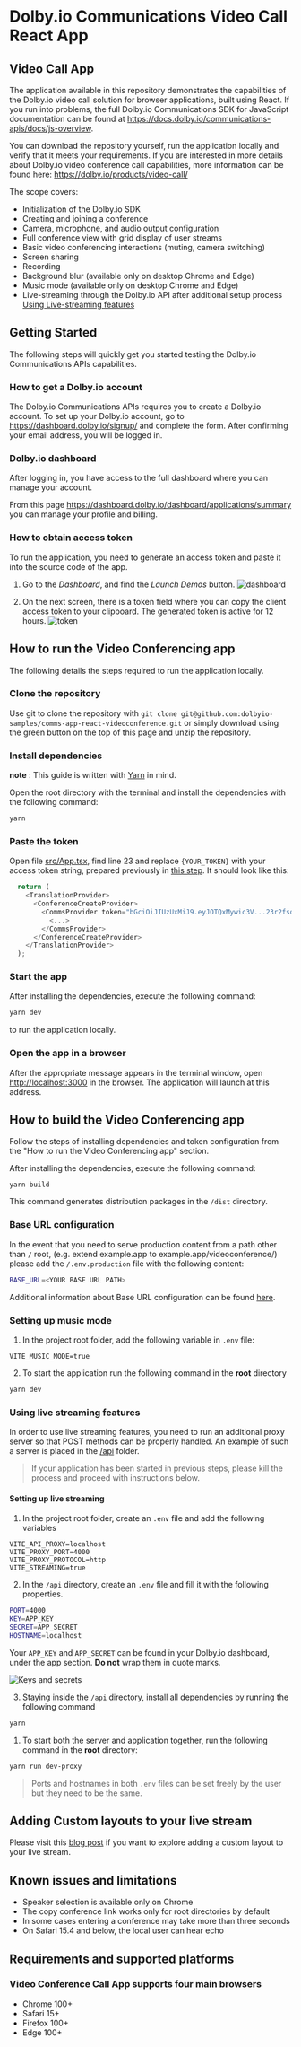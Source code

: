 # Dolby.io Communications Video Call React App

## Video Call App

The application available in this repository demonstrates the capabilities of the Dolby.io video call solution for browser applications, built using React. If you run into problems, the full Dolby.io Communications SDK for JavaScript documentation can be found at <https://docs.dolby.io/communications-apis/docs/js-overview>.

You can download the repository yourself, run the application locally and verify that it meets your requirements. If you are interested in more details about Dolby.io video conference call capabilities, more information can be found here:
<https://dolby.io/products/video-call/>

The scope covers:

- Initialization of the Dolby.io SDK
- Creating and joining a conference
- Camera, microphone, and audio output configuration
- Full conference view with grid display of user streams
- Basic video conferencing interactions (muting, camera switching)
- Screen sharing
- Recording
- Background blur (available only on desktop Chrome and Edge)
- Music mode (available only on desktop Chrome and Edge)
- Live-streaming through the Dolby.io API after additional setup process [Using Live-streaming features](#using-live-streaming-features)

## Getting Started

The following steps will quickly get you started testing the Dolby.io Communications APIs capabilities.

### How to get a Dolby.io account

The Dolby.io Communications APIs requires you to create a Dolby.io account.
To set up your Dolby.io account, go to <https://dashboard.dolby.io/signup/> and complete the form. After confirming your email address, you will be logged in.

### Dolby.io dashboard

After logging in, you have access to the full dashboard where you can manage your account.

From this page <https://dashboard.dolby.io/dashboard/applications/summary> you can manage your profile and billing.

### How to obtain access token

To run the application, you need to generate an access token and paste it into the source code of the app.

1. Go to the _Dashboard_, and find the _Launch Demos_ button.
   ![dashboard](documentation/assets/Dashboard.png)

2. On the next screen, there is a token field where you can copy the client access token to your clipboard. The generated token is active for 12 hours.
   ![token](documentation/assets/apps-dashboard.png)

## How to run the Video Conferencing app

The following details the steps required to run the application locally.

### Clone the repository

Use git to clone the repository with
`git clone git@github.com:dolbyio-samples/comms-app-react-videoconference.git`
or simply download using the green button on the top of this page and unzip the repository.

### Install dependencies

**note** : This guide is written with [Yarn](https://yarnpkg.com/) in mind.

Open the root directory with the terminal and install the dependencies with the following command:

```bash
yarn
```

### Paste the token

Open file [src/App.tsx](./src/App.tsx), find line 23 and replace `{YOUR_TOKEN}` with your access token string, prepared previously in [this step](#how-to-obtain-access-token). It should look like this:

```javascript
  return (
    <TranslationProvider>
      <ConferenceCreateProvider>
        <CommsProvider token="bGciOiJIUzUxMiJ9.eyJOTQxMywic3V...23r2fsdvsdfsfdsvfd">
          <...>
        </CommsProvider>
      </ConferenceCreateProvider>
    </TranslationProvider>
  );
```

### Start the app

After installing the dependencies, execute the following command:

```bash
yarn dev
```

to run the application locally.

### Open the app in a browser

After the appropriate message appears in the terminal window, open <http://localhost:3000> in the browser. The application will launch at this address.

## How to build the Video Conferencing app

Follow the steps of installing dependencies and token configuration from the "How to run the Video Conferencing app" section.

After installing the dependencies, execute the following command:

`yarn build`

This command generates distribution packages in the `/dist` directory.

### Base URL configuration

In the event that you need to serve production content from a path other than `/` root, (e.g. extend example.app to example.app/videoconference/) please add the `/.env.production` file with the following content:

```bash
BASE_URL=<YOUR BASE URL PATH>
```

Additional information about Base URL configuration can be found [here](https://vitejs.dev/config/shared-options.html#base).

### Setting up music mode

1. In the project root folder, add the following variable in `.env` file:

```env
VITE_MUSIC_MODE=true
```

2. To start the application run the following command in the **root** directory

```bash
yarn dev
```

### Using live streaming features

In order to use live streaming features, you need to run an additional proxy server so that POST methods can be properly handled. An example of such a server is placed in the [/api](api/) folder.

> If your application has been started in previous steps, please kill the process and proceed with instructions below.

#### Setting up live streaming

1. In the project root folder, create an `.env` file and add the following variables

```env
VITE_API_PROXY=localhost
VITE_PROXY_PORT=4000
VITE_PROXY_PROTOCOL=http
VITE_STREAMING=true
```

2. In the `/api` directory, create an `.env` file and fill it with the following properties.

```bash
PORT=4000
KEY=APP_KEY
SECRET=APP_SECRET
HOSTNAME=localhost
```

Your `APP_KEY` and `APP_SECRET` can be found in your Dolby.io dashboard, under the app section. **Do not** wrap them in quote marks.

![Keys and secrets](documentation/assets/app_keys.png)

3. Staying inside the `/api` directory, install all dependencies by running the following command

```bash
yarn
```

1. To start both the server and application together, run the following command in the **root** directory:

```bash
yarn run dev-proxy
```

> Ports and hostnames in both `.env` files can be set freely by the user but they need to be the same.

## Adding Custom layouts to your live stream

Please visit this [blog post](https://dolby.io/blog/creating-a-custom-mixer-layout-for-streaming-a-conference/) if you want to explore adding a custom layout to your live stream.

## Known issues and limitations

- Speaker selection is available only on Chrome
- The copy conference link works only for root directories by default
- In some cases entering a conference may take more than three seconds
- On Safari 15.4 and below, the local user can hear echo

## Requirements and supported platforms

### Video Conference Call App supports four main browsers

- Chrome 100+
- Safari 15+
- Firefox 100+
- Edge 100+
